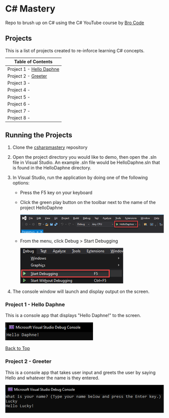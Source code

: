 # C# Mastery

Repo to brush up on C# using the C# YouTube course by [Bro Code](https://www.youtube.com/watch?v=wxznTygnRfQ)

## Projects

This is a list of projects created to re-inforce learning C# concepts.

| Table of Contents                                                                                |
| ------------------------------------------------------------------------------------------------ |
| Project 1 - [Hello Daphne](https://github.com/thisislink/csharpmastery#project-1---hello-daphne) |
| Project 2 - [Greeter](https://github.com/thisislink/csharpmastery#project-2---greeter)           |
| Project 3 -                                                                                      |
| Project 4 -                                                                                      |
| Project 5 -                                                                                      |
| Project 6 -                                                                                      |
| Project 7 -                                                                                      |
| Project 8 -                                                                                      |

## Running the Projects

1. Clone the [csharpmastery](https://github.com/thisislink/csharpmastery.git) repository
2. Open the project directory you would like to demo, then open the .sln file in Visual Studio. An example .sln file would be HelloDaphne.sln that is found in the HelloDaphne directory.
3. In Visual Studio, run the application by doing one of the following options:

   - Press the F5 key on your keyboard
   - Click the green play button on the toolbar next to the name of the project HelloDaphne

     ![image](https://github.com/thisislink/csharpmastery/blob/main/Assets/RunningProjectsReadmeAssets/play-button.png?raw=true)

   - From the menu, click Debug > Start Debugging

     ![image](https://github.com/thisislink/csharpmastery/blob/main/Assets/RunningProjectsReadmeAssets/start-debugging.png?raw=true)

4. The console window will launch and display output on the screen.

### Project 1 - Hello Daphne

This is a console app that displays "Hello Daphne!" to the screen.

![image](https://github.com/thisislink/csharpmastery/blob/main/Assets/HelloDaphneReadmeAssets/console-window.png?raw=true)

[Back to Top](https://github.com/thisislink/csharpmastery#projects)

### Project 2 - Greeter

This is a console app that takes user input and greets the user by saying Hello and whatever the name is they entered.

![image](https://github.com/thisislink/csharpmastery/blob/main/Assets/GreeterReadmeAssets/greeter.png?raw=true)
